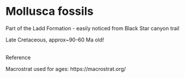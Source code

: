 
<h1 style="font-size:30px"> Mollusca fossils </h1>
<p> Part of the Ladd Formation - easily noticed from Black Star canyon trail</p>
<p> Late Cretaceous, approx~90-60 Ma old! </p>
<br>
<h>Reference</h>
<p> Macrostrat used for ages: https://macrostrat.org/ </p>
